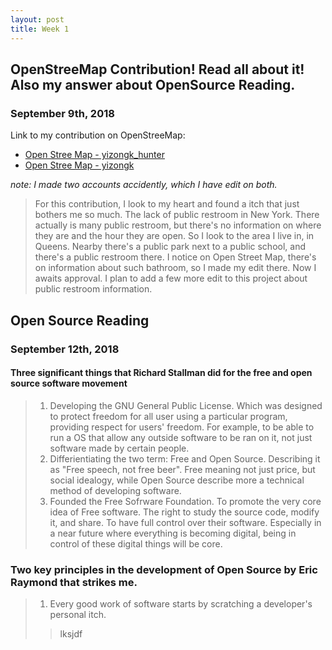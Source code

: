 ```yaml
---
layout: post
title: Week 1
---
```



## OpenStreeMap Contribution! Read all about it! Also my answer about OpenSource Reading.
### September 9th, 2018

Link to my contribution on OpenStreeMap: 
- [Open Stree Map - yizongk_hunter](https://www.openstreetmap.org/user/yizongk_hunter/history)
- [Open Stree Map - yizongk](https://www.openstreetmap.org/user/yizongk/history)

*note: I made two accounts accidently, which I have edit on both.*

> For this contribution, I look to my heart and found a itch that just bothers me so much. The lack of public restroom in New York. There actually is many public restroom, but there's no information on where they are and the hour they are open. So I look to the area I live in, in Queens. Nearby there's a public park next to a public school, and there's a public restroom there. I notice on Open Street Map, there's on information about such bathroom, so I made my edit there. Now I awaits approval. I plan to add a few more edit to this project about public restroom information.

## Open Source Reading
### September 12th, 2018

#### Three significant things that Richard Stallman did for the free and open source software movement

> 1. Developing the GNU General Public License. Which was designed to protect freedom for all user using a particular program, providing respect for users' freedom. For example, to be able to run a OS that allow any outside software to be ran on it, not just software made by certain people.
> 2. Differientiating the two term: Free and Open Source. Describing it as "Free speech, not free beer". Free meaning not just price, but social idealogy, while Open Source describe more a technical method of developing software.
> 3. Founded the Free Sofrware Foundation. To promote the very core idea of Free software. The right to study the source code, modify it, and share. To have full control over their software. Especially in a near future where everything is becoming digital, being in control of these digital things will be core.

### Two key principles in the development of Open Source by Eric Raymond that strikes me.

> 1. Every good work of software starts by scratching a developer's personal itch. 
>> lksjdf